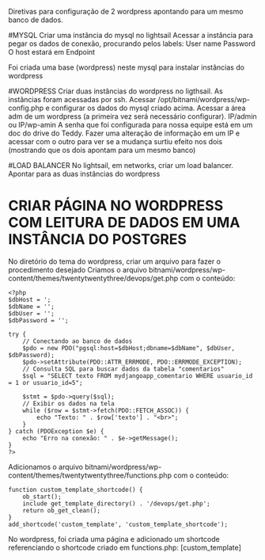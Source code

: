Diretivas para configuração de 2 wordpress apontando para um mesmo banco de dados.

#MYSQL
Criar uma instância do mysql no lightsail
Acessar a instância para pegar os dados de conexão, procurando pelos labels:
User name
Password
O host estará em Endpoint

Foi criada uma base (wordpress) neste mysql para instalar instâncias do wordpress

#WORDPRESS
Criar duas instâncias do wordpress no ligthsail.
As instâncias foram acessadas por ssh.
Acessar /opt/bitnami/wordpress/wp-config.php e configurar os dados do mysql criado acima.
Acessar a área adm de um wordpress (a primeira vez será necessário configurar).
IP/admin ou IP/wp-amin
A senha que foi configurada para nossa equipe está em um doc do drive do Teddy.
Fazer uma alteração de informação em um IP e acessar com o outro para ver se a mudança surtiu efeito nos dois (mostrando que os dois apontam para um mesmo banco)

#LOAD BALANCER
No lightsail, em networks, criar um load balancer.
Apontar para as duas instâncias do wordpress

# CRIAR PÁGINA NO WORDPRESS COM LEITURA DE DADOS EM UMA INSTÂNCIA DO POSTGRES
No diretório do tema do wordpress, criar um arquivo para fazer o procedimento desejado 
Criamos o arquivo bitnami/wordpress/wp-content/themes/twentytwentythree/devops/get.php com o conteúdo:
```
<?php
$dbHost = ';
$dbName = '';
$dbUser = '';
$dbPassword = '';

try {
    // Conectando ao banco de dados
    $pdo = new PDO("pgsql:host=$dbHost;dbname=$dbName", $dbUser, $dbPassword);
    $pdo->setAttribute(PDO::ATTR_ERRMODE, PDO::ERRMODE_EXCEPTION);
    // Consulta SQL para buscar dados da tabela "comentarios"
    $sql = "SELECT texto FROM mydjangoapp_comentario WHERE usuario_id = 1 or usuario_id=5";

    $stmt = $pdo->query($sql);
    // Exibir os dados na tela
    while ($row = $stmt->fetch(PDO::FETCH_ASSOC)) {
        echo "Texto: " . $row['texto'] . "<br>";
    }
} catch (PDOException $e) {
    echo "Erro na conexão: " . $e->getMessage();
}
?>
```

Adicionamos o arquivo bitnami/wordpress/wp-content/themes/twentytwentythree/functions.php com o conteúdo:
```
function custom_template_shortcode() {
    ob_start();
    include get_template_directory() . '/devops/get.php';
    return ob_get_clean();
}
add_shortcode('custom_template', 'custom_template_shortcode');
```

No wordpress, foi criada uma página e adicionado um shortcode referenciando o shortcode criado em functions.php: [custom_template] 
